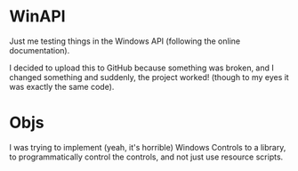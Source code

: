 # WinAPI
Just me testing things in the Windows API (following the online documentation).

I decided to upload this to GitHub because something was broken, and I changed something and suddenly, the project worked! (though to my eyes it was exactly the same code).


# Objs
I was trying to implement (yeah, it's horrible) Windows Controls to a library, to programmatically control the controls, and not just use resource scripts.
